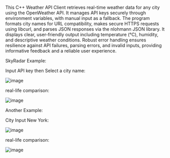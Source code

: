 This C++ Weather API Client retrieves real-time weather data for any city using the OpenWeather API. It manages API keys securely through environment variables, with manual input as a fallback. The program formats city names for URL compatibility, makes secure HTTPS requests using libcurl, and parses JSON responses via the nlohmann JSON library. It displays clear, user-friendly output including temperature (°C), humidity, and descriptive weather conditions. Robust error handling ensures resilience against API failures, parsing errors, and invalid inputs, providing informative feedback and a reliable user experience.

SkyRadar Example:

Input API key then Select a city name:


![image](https://github.com/user-attachments/assets/6353c645-8003-4633-9d5b-27a92d1d973a)

real-life comparison:


![image](https://github.com/user-attachments/assets/d691694b-5a27-4dda-aa9b-ad80128b1d09)





Another Example:

City Input New York:


![image](https://github.com/user-attachments/assets/5e5128f9-3469-4794-bde6-0d537e82fd7e)

real-life comparison:


![image](https://github.com/user-attachments/assets/8f3b2c84-6f27-4b2f-bfdb-7195462cefb1)
